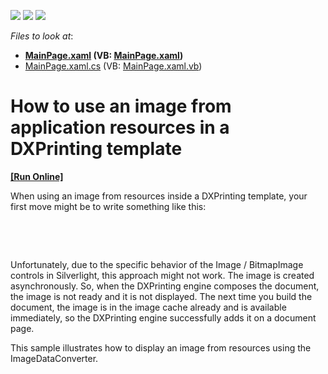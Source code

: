 <!-- default badges list -->
![](https://img.shields.io/endpoint?url=https://codecentral.devexpress.com/api/v1/VersionRange/128595962/13.2.5%2B)
[![](https://img.shields.io/badge/Open_in_DevExpress_Support_Center-FF7200?style=flat-square&logo=DevExpress&logoColor=white)](https://supportcenter.devexpress.com/ticket/details/E3916)
[![](https://img.shields.io/badge/📖_How_to_use_DevExpress_Examples-e9f6fc?style=flat-square)](https://docs.devexpress.com/GeneralInformation/403183)
<!-- default badges end -->
<!-- default file list -->
*Files to look at*:

* **[MainPage.xaml](./CS/E3916/MainPage.xaml) (VB: [MainPage.xaml](./VB/E3916/MainPage.xaml))**
* [MainPage.xaml.cs](./CS/E3916/MainPage.xaml.cs) (VB: [MainPage.xaml.vb](./VB/E3916/MainPage.xaml.vb))
<!-- default file list end -->
# How to use an image from application resources in a DXPrinting template
<!-- run online -->
**[[Run Online]](https://codecentral.devexpress.com/e3916)**
<!-- run online end -->


<p>When using an image from resources inside a DXPrinting template, your first move might be to write something like this:</p><br />
<p><DataTemplate x:Key="reportFooter"></p><p>  <dxe:ImageEdit IsPrintingMode="True" Source="/E3916;component/Images/logo.png" /></p><p></DataTemplate></p><br />
<p>Unfortunately, due to the specific behavior of the Image / BitmapImage controls in Silverlight, this approach might not work. The image is created asynchronously. So, when the DXPrinting engine composes the document, the image is not ready and it is not displayed. The next time you build the document, the image is in the image cache already and is available immediately, so the DXPrinting engine successfully adds it on a document page.</p><p>This sample illustrates how to display an image from resources using the ImageDataConverter.<br />
</p>

<br/>


